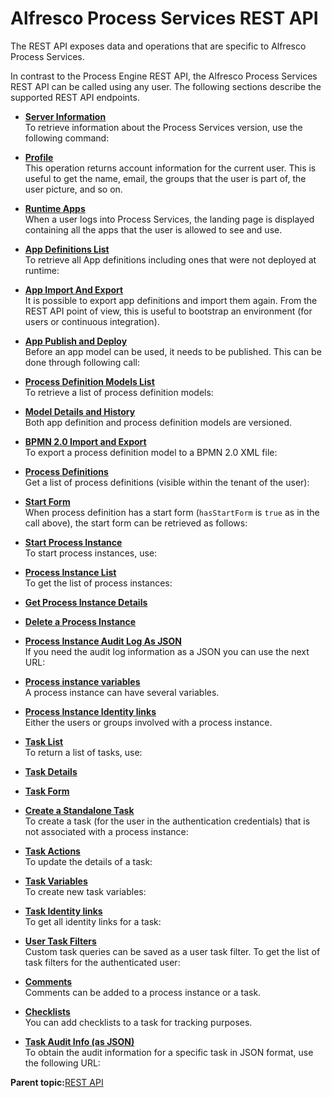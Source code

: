 # Alfresco Process Services REST API

The REST API exposes data and operations that are specific to Alfresco Process Services.

In contrast to the Process Engine REST API, the Alfresco Process Services REST API can be called using any user. The following sections describe the supported REST API endpoints.

-   **[Server Information](../topics/server_information.md)**  
 To retrieve information about the Process Services version, use the following command:
-   **[Profile](../topics/profile.md)**  
This operation returns account information for the current user. This is useful to get the name, email, the groups that the user is part of, the user picture, and so on.
-   **[Runtime Apps](../topics/runtime_apps.md)**  
When a user logs into Process Services, the landing page is displayed containing all the apps that the user is allowed to see and use.
-   **[App Definitions List](../topics/app_definitions_list.md)**  
 To retrieve all App definitions including ones that were not deployed at runtime:
-   **[App Import And Export](../topics/app_import_and_export.md)**  
It is possible to export app definitions and import them again. From the REST API point of view, this is useful to bootstrap an environment \(for users or continuous integration\).
-   **[App Publish and Deploy](../topics/app_publish_and_deploy.md)**  
 Before an app model can be used, it needs to be published. This can be done through following call:
-   **[Process Definition Models List](../topics/process_definition_models_list.md)**  
 To retrieve a list of process definition models:
-   **[Model Details and History](../topics/model_details_and_history.md)**  
 Both app definition and process definition models are versioned.
-   **[BPMN 2.0 Import and Export](../topics/bpmn_2_0_import_and_export.md)**  
 To export a process definition model to a BPMN 2.0 XML file:
-   **[Process Definitions](../topics/process_definitions.md)**  
 Get a list of process definitions \(visible within the tenant of the user\):
-   **[Start Form](../topics/start_form.md)**  
When process definition has a start form \(`hasStartForm` is `true` as in the call above\), the start form can be retrieved as follows:
-   **[Start Process Instance](../topics/start_process_instance.md)**  
To start process instances, use:
-   **[Process Instance List](../topics/process_instance_list.md)**  
 To get the list of process instances:
-   **[Get Process Instance Details](../topics/get_process_instance_details.md)**  

-   **[Delete a Process Instance](../topics/delete_a_process_instance.md)**  

-   **[Process Instance Audit Log As JSON](../topics/process_instance_audit_log_as_json.md)**  
 If you need the audit log information as a JSON you can use the next URL:
-   **[Process instance variables](../topics/process_instance_variables.md)**  
 A process instance can have several variables.
-   **[Process Instance Identity links](../topics/process_instance_identity_links.md)**  
Either the users or groups involved with a process instance.
-   **[Task List](../topics/task_list.md)**  
To return a list of tasks, use:
-   **[Task Details](../topics/task_details.md)**  

-   **[Task Form](../topics/task_form.md)**  

-   **[Create a Standalone Task](../topics/create_a_standalone_task.md)**  
To create a task \(for the user in the authentication credentials\) that is not associated with a process instance:
-   **[Task Actions](../topics/task_actions.md)**  
 To update the details of a task:
-   **[Task Variables](../topics/task_variables.md)**  
 To create new task variables:
-   **[Task Identity links](../topics/task_identity_links.md)**  
 To get all identity links for a task:
-   **[User Task Filters](../topics/user_task_filters.md)**  
Custom task queries can be saved as a user task filter. To get the list of task filters for the authenticated user:
-   **[Comments](../topics/comments.md)**  
 Comments can be added to a process instance or a task.
-   **[Checklists](../topics/checklists.md)**  
 You can add checklists to a task for tracking purposes.
-   **[Task Audit Info \(as JSON\)](../topics/task_audit_info_as_json.md)**  
 To obtain the audit information for a specific task in JSON format, use the following URL:

**Parent topic:**[REST API](../topics/rest_api.md)

